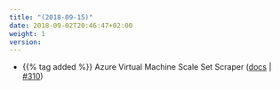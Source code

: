 ```yaml
---
title: "(2018-09-15)"
date: 2018-09-02T20:46:47+02:00
weight: 1
version:
---
```


- {{% tag added %}} Azure Virtual Machine Scale Set Scraper ([docs](https://promitor.io/configuration/v1.x/metrics/virtual-machine-scale-set) | [#310](https://github.com/tomkerkhove/promitor/issues/310))
